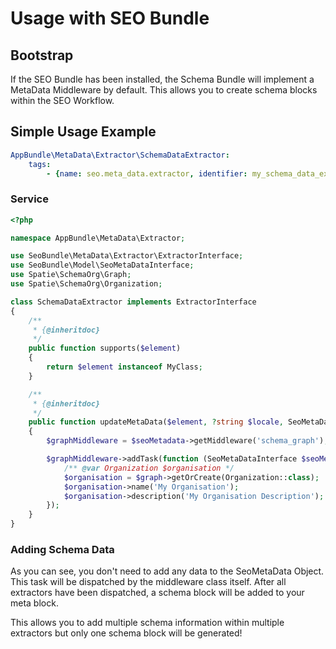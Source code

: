 # Usage with SEO Bundle

## Bootstrap
If the SEO Bundle has been installed, the Schema Bundle will implement a MetaData Middleware by default. 
This allows you to create schema blocks within the SEO Workflow.

## Simple Usage Example

```yml
AppBundle\MetaData\Extractor\SchemaDataExtractor:
    tags:
        - {name: seo.meta_data.extractor, identifier: my_schema_data_extractor }
```

### Service

```php
<?php

namespace AppBundle\MetaData\Extractor;

use SeoBundle\MetaData\Extractor\ExtractorInterface;
use SeoBundle\Model\SeoMetaDataInterface;
use Spatie\SchemaOrg\Graph;
use Spatie\SchemaOrg\Organization;

class SchemaDataExtractor implements ExtractorInterface
{
    /**
     * {@inheritdoc}
     */
    public function supports($element)
    {
        return $element instanceof MyClass;
    }

    /**
     * {@inheritdoc}
     */
    public function updateMetaData($element, ?string $locale, SeoMetaDataInterface $seoMetadata)
    {
        $graphMiddleware = $seoMetadata->getMiddleware('schema_graph');

        $graphMiddleware->addTask(function (SeoMetaDataInterface $seoMetadata, Graph $graph) {
            /** @var Organization $organisation */
            $organisation = $graph->getOrCreate(Organization::class);
            $organisation->name('My Organisation');
            $organisation->description('My Organisation Description');
        });
    }
}
```

### Adding Schema Data
As you can see, you don't need to add any data to the SeoMetaData Object. This task will be dispatched by the middleware class itself.
After all extractors have been dispatched, a schema block will be added to your meta block.

This allows you to add multiple schema information within multiple extractors but only one schema block will be generated!